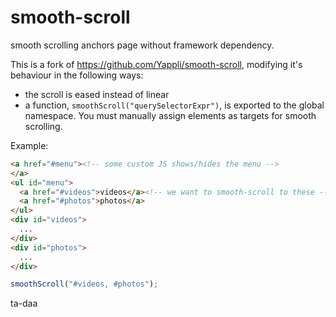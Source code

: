 smooth-scroll
=============

smooth scrolling anchors page without framework dependency.

This is a fork of https://github.com/Yappli/smooth-scroll, modifying it's behaviour in the following ways:

 * the scroll is eased instead of linear
 * a function, `smoothScroll("querySelectorExpr")`, is exported to the global namespace. You must manually assign elements as targets for smooth scrolling.

Example:

```html
<a href="#menu"><!-- some custom JS shows/hides the menu -->
</a>
<ul id="menu">
  <a href="#videos">videos</a><!-- we want to smooth-scroll to these -->
  <a href="#photos">photos</a>
</ul>
<div id="videos">
  ...
</div>
<div id="photos">
  ...
</div>
```

```javascript
smoothScroll("#videos, #photos");
```

ta-daa
